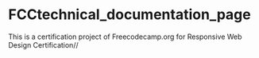 # FCCtechnical_documentation_page
This is a certification project of Freecodecamp.org for Responsive Web Design Certification//
